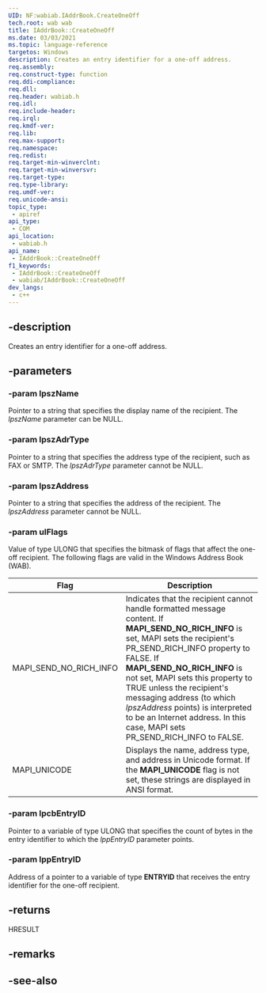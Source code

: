```yaml
---
UID: NF:wabiab.IAddrBook.CreateOneOff
tech.root: wab wab 
title: IAddrBook::CreateOneOff
ms.date: 03/03/2021
ms.topic: language-reference
targetos: Windows
description: Creates an entry identifier for a one-off address.
req.assembly: 
req.construct-type: function
req.ddi-compliance: 
req.dll: 
req.header: wabiab.h
req.idl: 
req.include-header: 
req.irql: 
req.kmdf-ver: 
req.lib: 
req.max-support: 
req.namespace: 
req.redist: 
req.target-min-winverclnt: 
req.target-min-winversvr: 
req.target-type: 
req.type-library: 
req.umdf-ver: 
req.unicode-ansi: 
topic_type:
 - apiref
api_type:
 - COM
api_location:
 - wabiab.h
api_name:
 - IAddrBook::CreateOneOff
f1_keywords:
 - IAddrBook::CreateOneOff
 - wabiab/IAddrBook::CreateOneOff
dev_langs:
 - c++
---
```


## -description

Creates an entry identifier for a one-off address.

## -parameters

### -param lpszName

Pointer to a string that specifies the display name of the recipient. The *lpszName* parameter can be NULL.

### -param lpszAdrType

Pointer to a string that specifies the address type of the recipient, such as FAX or SMTP. The *lpszAdrType* parameter cannot be NULL.

### -param lpszAddress

Pointer to a string that specifies the address of the recipient. The *lpszAddress* parameter cannot be NULL.

### -param ulFlags

Value of type ULONG that specifies the bitmask of flags that affect the one-off recipient. The following flags are valid in the Windows Address Book (WAB).</desc>

| Flag | Description |
|------|-------------|
| MAPI_SEND_NO_RICH_INFO | Indicates that the recipient cannot handle formatted message content. If **MAPI_SEND_NO_RICH_INFO** is set, MAPI sets the recipient's PR_SEND_RICH_INFO property to FALSE. If **MAPI_SEND_NO_RICH_INFO** is not set, MAPI sets this property to TRUE unless the recipient's messaging address (to which *lpszAddress* points) is interpreted to be an Internet address. In this case, MAPI sets PR_SEND_RICH_INFO to FALSE. |
| MAPI_UNICODE | Displays the name, address type, and address in Unicode format. If the **MAPI_UNICODE** flag is not set, these strings are displayed in ANSI format.

### -param lpcbEntryID

Pointer to a variable of type ULONG that specifies the count of bytes in the entry identifier to which the *lppEntryID* parameter points.

### -param lppEntryID

Address of a pointer to a variable of type **ENTRYID** that receives the entry identifier for the one-off recipient.

## -returns

HRESULT

## -remarks

## -see-also

